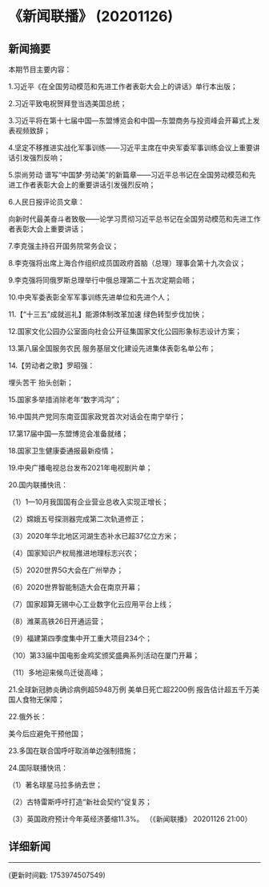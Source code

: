 # 《新闻联播》 (20201126)

## 新闻摘要

本期节目主要内容：

 1.习近平《在全国劳动模范和先进工作者表彰大会上的讲话》单行本出版；

 2.习近平致电祝贺拜登当选美国总统；

 3.习近平将在第十七届中国—东盟博览会和中国—东盟商务与投资峰会开幕式上发表视频致辞；

 4.坚定不移推进实战化军事训练——习近平主席在中央军委军事训练会议上重要讲话引发强烈反响；

 5.崇尚劳动 谱写“中国梦·劳动美”的新篇章——习近平总书记在全国劳动模范和先进工作者表彰大会上的重要讲话引发强烈反响；

 6.人民日报评论员文章：

向新时代最美奋斗者致敬——论学习贯彻习近平总书记在全国劳动模范和先进工作者表彰大会上重要讲话；

 7.李克强主持召开国务院常务会议；

 8.李克强将出席上海合作组织成员国政府首脑（总理）理事会第十九次会议；

 9.李克强将同俄罗斯总理举行中俄总理第二十五次定期会晤；

 10.中央军委表彰全军军事训练先进单位和先进个人；

 11.【“十三五”成就巡礼】能源体制改革加速 绿色转型步伐加快；

 12.国家文化公园办公室面向社会公开征集国家文化公园形象标志设计方案；

 13.第八届全国服务农民 服务基层文化建设先进集体表彰名单公布；

 14.【劳动者之歌】罗昭强：

埋头苦干 抬头创新；

 15.国家多举措消除老年“数字鸿沟”；

 16.中国共产党同东南亚国家政党首次对话会在南宁举行；

 17.第17届中国—东盟博览会准备就绪；

 18.国家卫生健康委通报最新疫情；

 19.中央广播电视总台发布2021年电视剧片单；

 20.国内联播快讯：

 （1）1—10月我国国有企业营业总收入实现正增长；

 （2）嫦娥五号探测器完成第二次轨道修正；

 （3）2020年华北地区河湖生态补水已超37亿立方米；

 （4）国家知识产权局推进地理标志兴农；

 （5）2020世界5G大会在广州举办；

 （6）2020世界智能制造大会在南京开幕；

 （7）国家超算无锡中心工业数字化云应用平台上线；

 （8）潍莱高铁26日开通运营；

 （9）福建第四季度集中开工重大项目234个；

 （10）第33届中国电影金鸡奖颁奖盛典系列活动在厦门开幕；

 （11）多地迎来候鸟迁徙高峰；

 21.全球新冠肺炎确诊病例超5948万例 美单日死亡超2200例 报告估计超五千万美国人食物无保障；

 22.俄外长：

美今后应避免干预他国；

 23.多国在联合国呼吁取消单边强制措施；


24.国际联播快讯：


（1）著名球星马拉多纳去世；


（2）古特雷斯呼吁打造“新社会契约”促复苏；


（3）英国政府预计今年英经济萎缩11.3%。
（《新闻联播》 20201126 21:00）

## 详细新闻

---

(更新时间戳: 1753974507549)

